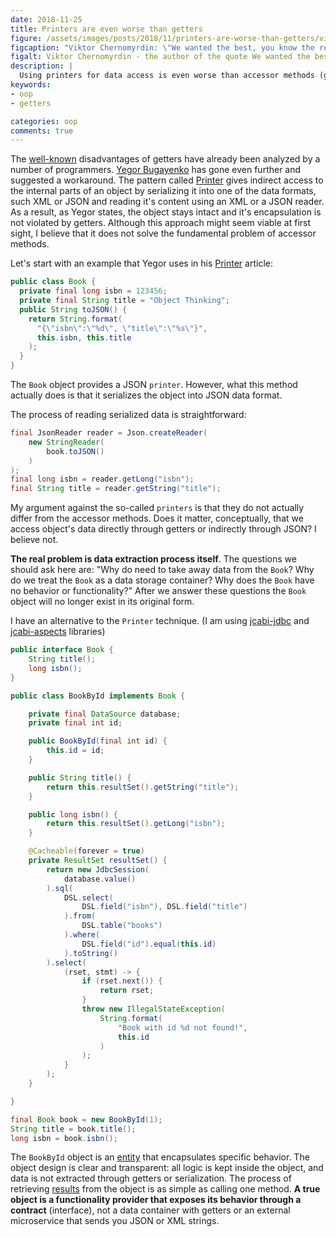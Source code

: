 ```yaml
---
date: 2018-11-25
title: Printers are even worse than getters
figure: /assets/images/posts/2018/11/printers-are-worse-than-getters/viktor-chernomyrdin.jpg
figcaption: "Viktor Chernomyrdin: \"We wanted the best, you know the rest\" © aif.ru"
figalt: Viktor Chernomyrdin - the author of the quote We wanted the best, you know the rest
description: |
  Using printers for data access is even worse than accessor methods (getters).
keywords:
- oop
- getters

categories: oop
comments: true
---
```


The [well-known] disadvantages of getters have already been analyzed by a number of programmers.
[Yegor Bugayenko] has gone even further and suggested a workaround.
The pattern called [Printer] gives indirect access to the internal parts of an object by
serializing it into one of the data formats, such XML or JSON and reading it's content
using an XML or a JSON reader. As a result, as Yegor states, the object stays intact and it's
encapsulation is not violated by getters. Although this approach might seem viable at first
sight, I believe that it does not solve the fundamental problem of accessor methods.

<!--more-->

Let's start with an example that Yegor uses in his [Printer] article:

```java
public class Book {
  private final long isbn = 123456;
  private final String title = "Object Thinking";
  public String toJSON() {
    return String.format(
      "{\"isbn\":\"%d\", \"title\":\"%s\"}",
      this.isbn, this.title
    );
  }
}
```

The `Book` object provides a JSON `printer`. However, what this method actually does
is that it serializes the object into JSON data format.

The process of reading serialized data is straightforward:

```java
final JsonReader reader = Json.createReader(
    new StringReader(
        book.toJSON()
    )
);
final long isbn = reader.getLong("isbn");
final String title = reader.getString("title");
```

My argument against the so-called `printers` is that they do not actually differ from the
accessor methods. Does it matter, conceptually, that we access object's data directly
through getters or indirectly through JSON? I believe not.

**The real problem is data extraction process itself**. The questions we should ask here are:
"Why do need to take away data from the `Book`? Why do we treat the `Book` as a data storage container?
Why does the `Book` have no behavior or functionality?" After we answer these questions the `Book`
object will no longer exist in its original form.

I have an alternative to the `Printer` technique. (I am using [jcabi-jdbc] and [jcabi-aspects] libraries)

```java
public interface Book {
    String title();
    long isbn();
}
```

```java
public class BookById implements Book {

	private final DataSource database;
	private final int id;

	public BookById(final int id) {
	    this.id = id;
	}

	public String title() {
	    return this.resultSet().getString("title");
	}

	public long isbn() {
	    return this.resultSet().getLong("isbn");
	}

	@Cacheable(forever = true)
	private ResultSet resultSet() {
	    return new JdbcSession(
	        database.value()
	    ).sql(
            DSL.select(
                DSL.field("isbn"), DSL.field("title")
            ).from(
                DSL.table("books")
            ).where(
                DSL.field("id").equal(this.id)
            ).toString()
        ).select(
            (rset, stmt) -> {
                if (rset.next()) {
                    return rset;
                }
                throw new IllegalStateException(
                	String.format(
                		"Book with id %d not found!",
                		this.id
                	)
                );
            }
        );
    }

}
```


```java
final Book book = new BookById(1);
String title = book.title();
long isbn = book.isbn();
```

The `BookById` object is an [entity] that encapsulates specific behavior. The object design
is clear and transparent: all logic is kept inside the object, and data is not extracted through getters
or serialization. The process of retrieving [results] from the object is as simple as calling
one method. **A true object is a functionality provider that exposes its behavior through a contract** (interface),
not a data container with getters or an external microservice that sends you JSON or XML strings.

[well-known]: https://www.yegor256.com/2014/09/16/getters-and-setters-are-evil.html
[Printer]: https://www.yegor256.com/2016/04/05/printers-instead-of-getters.html
[Yegor Bugayenko]: https://www.yegor256.com/about-me.html
[jcabi-jdbc]: https://jdbc.jcabi.com/example-select.html
[jcabi-aspects]: https://aspects.jcabi.com/annotation-cacheable.html
[entity]: /2018/10/08/entity-and-dto.html
[results]: /2018/10/11/information-vs-data.html